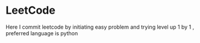 # LeetCode
Here I commit leetcode by initiating easy problem and trying level up 1 by 1 , preferred language is python 
